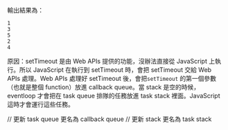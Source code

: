 輸出結果為：
```
1
3
5
2
4
```
原因：setTimeout 是由 Web APIs 提供的功能，沒辦法直接從 JavaScript 上執行。所以 JavaScript 在執行到 setTimeout 時，會把 setTimeout 交給 Web APIs 處理。Web APIs 處理好 setTimeout 後，會把`setTimeout` 的第一個參數（也就是整個 function）放進 callback queue。當 stack 是空的時候，eventloop 才會把在 task queue 排隊的任務放進 task stack 裡面。JavaScript 這時才會運行這些任務。

// 更新 task queue 更名為 callback queue
// 更新 stack 更名為 task stack